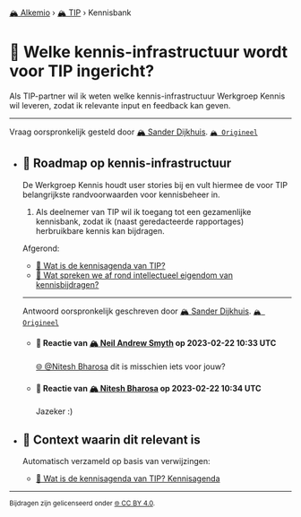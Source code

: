 [🏔️ Alkemio](https://welcome.alkem.io/) › [🏔️ TIP](https://alkem.io/tip/dashboard) › Kennisbank
# 📄 Welke kennis-infrastructuur wordt voor TIP ingericht?
Als TIP-partner wil ik weten welke kennis-infrastructuur Werkgroep Kennis wil leveren, zodat ik relevante input en feedback kan geven.
***
 Vraag oorspronkelijk gesteld door [🏔️ Sander Dijkhuis](https://alkem.io/user/sander-dijkhuis-3912). [`🏔️ Origineel`](https://alkem.io/tip/collaboration/welkekennis-infrast-7437)

- ## <a id="roadmapopkennis-in-7750"></a> 📌 Roadmap op kennis-infrastructuur
  De Werkgroep Kennis houdt user stories bij en vult hiermee de voor TIP belangrijkste randvoorwaarden voor kennisbeheer in.
  
  1.  Als deelnemer van TIP wil ik toegang tot een gezamenlijke kennisbank, zodat ik (naast geredacteerde rapportages) herbruikbare kennis kan bijdragen.
  
  Afgerond:
  
  *   [📄 Wat is de kennisagenda van TIP?](watisdekennisagen-9941.md)
  *   [📄 Wat spreken we af rond intellectueel eigendom van kennisbijdragen?](watsprekenweafro-7445.md)

  ***
  Antwoord oorspronkelijk geschreven door [🏔️ Sander Dijkhuis](https://alkem.io/tip/collaboration/welkekennis-infrast-7437/posts/roadmapopkennis-in-7750). [`🏔️ Origineel`](https://alkem.io/tip/collaboration/welkekennis-infrast-7437/posts/roadmapopkennis-in-7750)

    - #### 💬 Reactie van [🏔️ Neil  Andrew Smyth](https://alkem.io/user/neil-smyth-admin) op 2023-02-22 10:33 UTC
          
      [🌐 @Nitesh Bharosa](https://alkem.io/user/nitesh-bharosa-5829) dit is misschien iets voor jouw?
    - #### 💬 Reactie van [🏔️ Nitesh Bharosa](https://alkem.io/user/nitesh-bharosa-5829) op 2023-02-22 10:34 UTC
          
      Jazeker :)
- ## 📌 Context waarin dit relevant is
  Automatisch verzameld op basis van verwijzingen:
  - [📌 Wat is de kennisagenda van TIP? Kennisagenda](watisdekennisagen-9941.md#kennisagenda-5711)
* * *
<small>Bijdragen zijn gelicenseerd onder [🌐 CC BY 4.0](https://creativecommons.org/licenses/by/4.0/deed.nl).</small>

